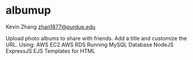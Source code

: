 # albumup
Kevin Zhang
zhan1877@purdue.edu

Upload photo albums to share with friends. Add a title and customize the URL.
Using:
    AWS EC2
    AWS RDS Running MySQL Database
    NodeJS
    ExpressJS
    EJS Templates for HTML 

